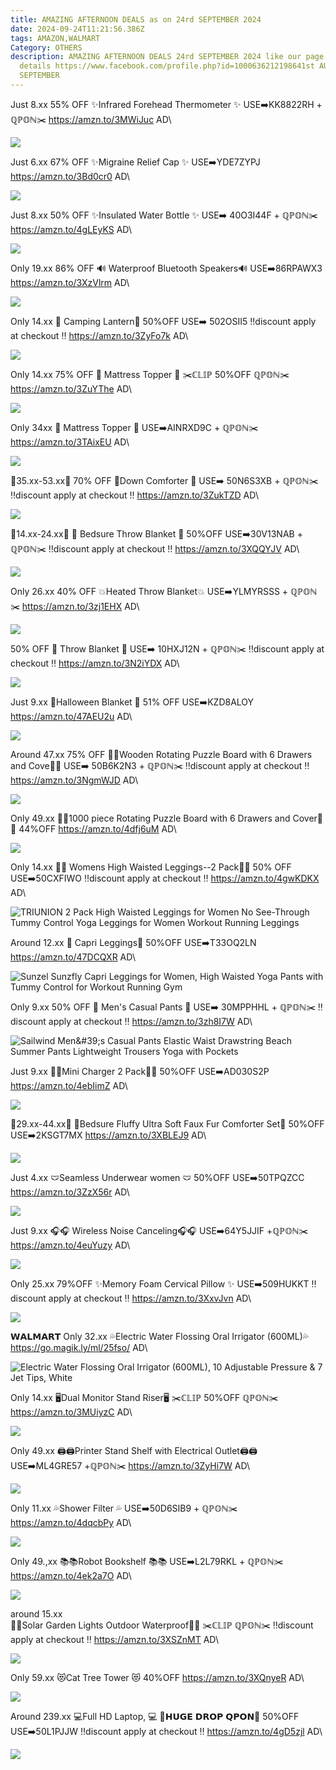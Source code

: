 ```yaml
---
title: AMAZING AFTERNOON DEALS as on 24rd SEPTEMBER 2024
date: 2024-09-24T11:21:56.386Z
tags: AMAZON,WALMART
Category: OTHERS
description: AMAZING AFTERNOON DEALS 24rd SEPTEMBER 2024 like our page for more
  details https://www.facebook.com/profile.php?id=1000636212198641st AUGUST9th
  SEPTEMBER
---
```

Just 8.xx
55% OFF
 ✨Infrared Forehead Thermometer ✨
USE➡️KK8822RH + ℚℙ𝕆ℕ✂️
https://amzn.to/3MWiJuc
AD\
<!--StartFragment-->

![](https://m.media-amazon.com/images/I/718+kIfNr7L._SL1500_.jpg)

<!--EndFragment-->

Just 6.xx
67% OFF
 ✨Migraine Relief Cap ✨
USE➡️YDE7ZYPJ 
https://amzn.to/3Bd0cr0
AD\
<!--StartFragment-->

![](https://m.media-amazon.com/images/I/61Hlzc7BK1L._AC_SL1500_.jpg)

<!--EndFragment-->

Just 8.xx
50% OFF 
✨Insulated Water Bottle ✨
USE➡️ 40O3I44F + ℚℙ𝕆ℕ✂️
https://amzn.to/4gLEyKS
AD\
<!--StartFragment-->

![](https://m.media-amazon.com/images/I/61twizXpyUL._AC_SL1500_.jpg)

<!--EndFragment-->

Only 19.xx
86% OFF 
🔊 Waterproof Bluetooth Speakers🔊
USE➡️86RPAWX3 
https://amzn.to/3XzVlrm
AD\
<!--StartFragment-->

![](https://m.media-amazon.com/images/I/81hNPczJlcL._AC_SL1500_.jpg)

<!--EndFragment-->

Only 14.xx
🌟 Camping Lantern🌟
50%OFF
USE➡️ 502OSII5
‼️discount apply at checkout ‼️
https://amzn.to/3ZyFo7k
AD\
<!--StartFragment-->

![](https://m.media-amazon.com/images/I/715K3VOxLhL._AC_SL1500_.jpg)

<!--EndFragment-->

Only 14.xx
75% OFF
🎀 Mattress Topper 🎀
✂️ℂ𝕃𝕀ℙ  50%OFF ℚℙ𝕆ℕ✂️
https://amzn.to/3ZuYThe
AD\
<!--StartFragment-->

![](https://m.media-amazon.com/images/I/71XJHU8cXoL._AC_SL1500_.jpg)

<!--EndFragment-->

Only 34xx
🎀 Mattress Topper 🎀
USE➡️AINRXD9C + ℚℙ𝕆ℕ✂️
https://amzn.to/3TAixEU
AD\
<!--StartFragment-->

![](https://m.media-amazon.com/images/I/619ponGJv9L._AC_SL1500_.jpg)

<!--EndFragment-->

🤩35.xx-53.xx🤩
70% OFF 
🎀Down Comforter 🎀
USE➡️ 50N6S3XB + ℚℙ𝕆ℕ✂️
‼️discount apply at checkout ‼️
https://amzn.to/3ZukTZD
AD\
<!--StartFragment-->

![](https://m.media-amazon.com/images/I/71Q23SWrCzL._AC_SL1500_.jpg)

<!--EndFragment-->

🤩14.xx-24.xx🤩
🎀 Bedsure Throw Blanket 🎀
50%OFF
USE➡️30V13NAB + ℚℙ𝕆ℕ✂️
‼️discount apply at checkout ‼️
https://amzn.to/3XQQYJV
AD\
<!--StartFragment-->

![](https://m.media-amazon.com/images/I/A1GZXNiuYfL._AC_SL1500_.jpg)

<!--EndFragment-->

Only 26.xx
40% OFF 
💥Heated Throw Blanket💥
USE➡️YLMYRSSS + ℚℙ𝕆ℕ✂️
https://amzn.to/3zj1EHX
AD\
<!--StartFragment-->

![](https://m.media-amazon.com/images/I/91AJNAbUZKL._AC_SL1500_.jpg)

<!--EndFragment-->

50% OFF
🎀 Throw Blanket 🎀
USE➡️ 10HXJ12N + ℚℙ𝕆ℕ✂️
‼️discount apply at checkout ‼️
https://amzn.to/3N2iYDX
AD\
<!--StartFragment-->

![](https://m.media-amazon.com/images/I/81ZA+0aZbtL._AC_SL1500_.jpg)

<!--EndFragment-->

Just 9.xx
👻Halloween Blanket 👻
51% OFF 
USE➡️KZD8ALOY
https://amzn.to/47AEU2u
AD\
<!--StartFragment-->

![](https://m.media-amazon.com/images/I/81xDd-hnTkL._AC_SL1500_.jpg)

<!--EndFragment-->

Around 47.xx
75% OFF 
🧩🧩Wooden Rotating Puzzle Board with 6 Drawers and Cove🧩🧩
USE➡️ 50B6K2N3 + ℚℙ𝕆ℕ✂️
‼️discount apply at checkout ‼️
https://amzn.to/3NgmWJD
AD\
<!--StartFragment-->

![](https://m.media-amazon.com/images/I/81PRcop3jcL._AC_SL1500_.jpg)

<!--EndFragment-->

Only 49.xx
🧩🧩1000 piece Rotating Puzzle Board with 6 Drawers and Cover🧩🧩
44%OFF
https://amzn.to/4dfj6uM
AD\
<!--StartFragment-->

![](https://m.media-amazon.com/images/I/81wKNTlfJwL._AC_SL1500_.jpg)

<!--EndFragment-->

Only 14.xx
👖👖 Womens High Waisted Leggings--2 Pack👖👖
50% OFF
USE➡️50CXFIWO 
‼️discount apply at checkout ‼️
https://amzn.to/4gwKDKX
AD\
<!--StartFragment-->

![TRIUNION 2 Pack High Waisted Leggings for Women No See-Through Tummy Control Yoga Leggings for Women Workout Running Leggings](https://m.media-amazon.com/images/I/61wYWIivTNL._AC_SX679_.jpg)

<!--EndFragment-->

Around 12.xx
👖 Capri Leggings👖
50%OFF
USE➡️T33OQ2LN 
https://amzn.to/47DCQXR
AD\
<!--StartFragment-->

![Sunzel Sunzfly Capri Leggings for Women, High Waisted Yoga Pants with Tummy Control for Workout Running Gym](https://m.media-amazon.com/images/I/61ax2xU+ZbL._AC_SY679_.jpg)

<!--EndFragment-->

Only 9.xx
50% OFF
👖 Men's Casual Pants 👖
USE➡️ 30MPPHHL + ℚℙ𝕆ℕ✂️
‼️discount apply at checkout ‼️
https://amzn.to/3zh8I7W
AD\
<!--StartFragment-->

![Sailwind Men\&#39;s Casual Pants Elastic Waist Drawstring Beach Summer Pants Lightweight Trousers Yoga with Pockets](https://m.media-amazon.com/images/I/71XFGVzGwFL._AC_SY679_.jpg)

<!--EndFragment-->

Just 9.xx
🔌🔌Mini Charger 2 Pack🔌🔌
50%OFF
USE➡️AD030S2P
https://amzn.to/4ebIimZ
AD\
<!--StartFragment-->

![](https://m.media-amazon.com/images/I/51RlAT18F+L._AC_SL1500_.jpg)

<!--EndFragment-->

🤩29.xx-44.xx🤩
🎀Bedsure Fluffy Ultra Soft Faux Fur Comforter Set🎀
50%OFF
USE➡️2KSGT7MX
https://amzn.to/3XBLEJ9
AD\
<!--StartFragment-->

![](https://m.media-amazon.com/images/I/91WHBdOxSoL._AC_SL1500_.jpg)

<!--EndFragment-->

Just 4.xx
🩲Seamless Underwear women 🩲
50%OFF
USE➡️50TPQZCC
https://amzn.to/3ZzX56r
AD\
<!--StartFragment-->

![](https://m.media-amazon.com/images/I/719xzSw7rjL._AC_SX522_.jpg)

<!--EndFragment-->

Just 9.xx
🎧🎧 Wireless Noise Canceling🎧🎧
 USE➡️64Y5JJIF +ℚℙ𝕆ℕ✂️
https://amzn.to/4euYuzy
AD\
<!--StartFragment-->

![](https://m.media-amazon.com/images/I/71LxI-FhRVL._AC_SL1500_.jpg)

<!--EndFragment-->

Only 25.xx
79%OFF
✨Memory Foam Cervical Pillow ✨
USE➡️509HUKKT
‼️discount apply at checkout ‼️
https://amzn.to/3XxvJvn
AD\
<!--StartFragment-->

![](https://m.media-amazon.com/images/I/81tKC+mlmnL._AC_SL1500_.jpg)

<!--EndFragment-->

𝗪𝗔𝗟𝗠𝗔𝗥𝗧
Only 32.xx 
💦Electric Water Flossing Oral Irrigator (600ML)💦
https://go.magik.ly/ml/25fso/
AD\
<!--StartFragment-->

![Electric Water Flossing Oral Irrigator (600ML), 10 Adjustable Pressure & 7 Jet Tips, White](https://i5.walmartimages.com/seo/Electric-Water-Flossing-Oral-Irrigator-600ML-10-Adjustable-Pressure-8-Jet-Tips-White_2d7316fa-74c4-4586-9069-41be3f3f3a8c.9e5649f3cf78d06c435b5c97c5acc9b2.jpeg?odnHeight=2000&odnWidth=2000&odnBg=FFFFFF)

<!--EndFragment-->

Only 14.xx
🖥️Dual Monitor Stand Riser🖥️
✂️ℂ𝕃𝕀ℙ 50%OFF  ℚℙ𝕆ℕ✂️
https://amzn.to/3MUiyzC
AD\
<!--StartFragment-->

![](https://m.media-amazon.com/images/I/715E3YoB3vL._AC_SL1500_.jpg)

<!--EndFragment-->

Only 49.xx
🖨️🖨️Printer Stand Shelf with Electrical Outlet🖨️🖨️
USE➡️ML4GRE57 +ℚℙ𝕆ℕ✂️
https://amzn.to/3ZyHi7W
AD\
<!--StartFragment-->

![](https://m.media-amazon.com/images/I/51E-oj1a-3L._AC_.jpg)

<!--EndFragment-->

Only 11.xx
💦Shower Filter 💦
USE➡️50D6SIB9 + ℚℙ𝕆ℕ✂️ 
https://amzn.to/4dqcbPy
AD\
<!--StartFragment-->

![](https://m.media-amazon.com/images/I/81SslfczmqL._AC_SL1500_.jpg)

<!--EndFragment-->

Only 49.,xx
📚📚Robot  Bookshelf 📚📚 USE➡️L2L79RKL + ℚℙ𝕆ℕ✂️ 
https://amzn.to/4ek2a7O
AD\
<!--StartFragment-->

![](https://m.media-amazon.com/images/I/71oJZriRj1L._AC_SL1500_.jpg)

<!--EndFragment-->

 around 15.xx\
🌻🌻Solar Garden Lights Outdoor Waterproof🌻🌻
✂️ℂ𝕃𝕀ℙ ℚℙ𝕆ℕ✂️
‼️discount apply at checkout ‼️
https://amzn.to/3XSZnMT
AD\
<!--StartFragment-->

![](https://m.media-amazon.com/images/I/81VhFjUTYNL._AC_SL1500_.jpg)

<!--EndFragment-->

Only 59.xx
😻Cat Tree Tower 😻
40%OFF
https://amzn.to/3XQnyeR
AD\
<!--StartFragment-->

![](https://m.media-amazon.com/images/I/51OgCnUAArL._AC_SL1000_.jpg)

<!--EndFragment-->

Around 239.xx
💻Full HD Laptop, 💻
💸𝗛𝗨𝗚𝗘 𝗗𝗥𝗢𝗣 𝗤𝗣𝗢𝗡💸
50%OFF
USE➡️50L1PJJW
‼️discount apply at checkout ‼️
https://amzn.to/4gD5zjl
AD\
<!--StartFragment-->

![](https://m.media-amazon.com/images/I/71ZtwDQxI3L._AC_SL1500_.jpg)

<!--EndFragment-->